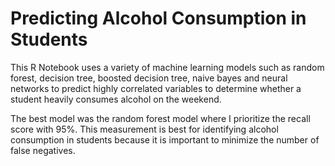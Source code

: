 # Predicting Alcohol Consumption in Students

This R Notebook uses a variety of machine learning models such as random forest, decision tree, boosted decision tree, naive bayes and neural networks to predict highly correlated variables to determine whether a student heavily consumes alcohol on the weekend. 

The best model was the random forest model where I prioritize the recall score with 95%. This measurement is best for identifying alcohol consumption in students because it is important to minimize the number of false negatives. 
